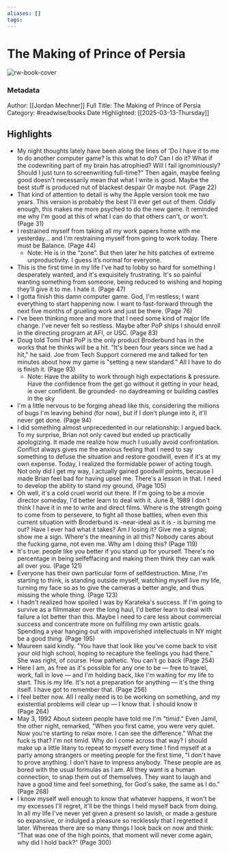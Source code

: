 ```yaml
---
aliases: []
tags:
---
```

# The Making of Prince of Persia

![rw-book-cover](https://images-na.ssl-images-amazon.com/images/I/51RDVWX-X9L._SL200_.jpg)
### Metadata
Author: [[Jordan Mechner]]
Full Title: The Making of Prince of Persia
Category: #readwise/books
Date Highlighted: [[2025-03-13-Thursday]]

## Highlights
- My night thoughts lately have been along the lines of 'Do I have it to me to do another computer game? Is this what to do? Can I do it? What if the codewriting part of my brain has atrophied? Will I fail ignominiously? Should I just turn to screenwriting full-time?"
  Then again, maybe feeling good doesn't necessarily mean that what I write is good. Maybe the best stuff is produced nut of blackest despair Or maybe not. (Page 22)
- That kind of attention to detail is why the Apple version took me two years. This version is probably the best I'll ever get out of them.
  Oddly enough, this makes me more psyched to do the new game. It reminded me why I'm good at this of what I can do that others can't, or won't. (Page 31)
- I restrained myself from taking all my work papers home with me yesterday... and I'm restraining myself from going to work today. There must be Balance. (Page 44)
    - Note: He is in the “zone”. But then later he hits patches of extreme unproductivity. I guess it’s normal for everyone.
- This is the first time in my life I've had to lobby so hard for something I desperately wanted, and it's exquisitely frustrating. It's so painful wanting something from someone, being reduced to wishing and hoping they'll give it to me. I hate it. (Page 47)
- I gotta finish this damn computer game.
  God, I'm restless; I want everything to start happening now. I want to fast-forward through the next five months of grueling work and just be there. (Page 76)
- I've been thinking more and more that I need some kind of major life change. I've never felt so restless. Maybe after PoP ships I should enroll in the directing program at AFI, or USC. (Page 83)
- Doug told Tomi that PoP is the only product Broderbund has in the works that he thinks will be a hit. "It's been four years since we had a hit," he said.
  Joe from Tech Support cornered me and talked for ten minutes about how my game is "setting a new standard."
  All I have to do is finish it. (Page 93)
    - Note: Have the ability to work through high expectations & pressure. Have the confidence from the get go without it getting in your head, ie over confident. Be grounded- no daydreaming or building castles in the sky
- I'm a little nervous to be forging ahead like this, considering the millions of bugs I'm leaving behind (for now), but if I don't plunge into it, it'll never get done. (Page 94)
- I did something almost unprecedented in our relationship: I argued back. To my surprise, Brian not only caved but ended up practically apologizing.
  It made me realize how much I usually avoid confrontation. Conflict always gives me the anxious feeling that I need to say something to defuse the situation and restore goodwill, even if it's at my own expense. Today, I realized the formidable power of acting tough. Not only did I get my way, I actually gained goodwill points, because I made Brian feel bad for having upsel me. There's a lesson in that. I need to develop the ability to stand my ground, (Page 105)
- Oh well, it's a cold cruel world out there. If I'm going to be a movie director someday, I'd better learn to deal with it.
  June 8, 1989
  I don't think I have it in me to write and direct films. Where is the strength going to come from to persevere, to fight all those battles, when even this current situation with Broderbund is -near-ideal as it is - is burning me out? Have I ever had what it takes? Am I losing it? Give me a signal; show me a sign. Where's the meaning in all this? Nobody cares about the fucking game, not even me. Why am I doing this? (Page 119)
- It's true: people like you better if you stand up for yourself.
  There's no percentage in being selfeffacing and making them think they can walk all over you. (Page 121)
- Everyone has their own particular form of selfdestruction. Mine, I'm starting to think, is standing outside myself, watching myself live my life, turning my face so as to give the cameras a better angle, and thus missing the whole thing. (Page 123)
- I hadn't realized how spoiled I was by Karateka's success. If I'm going to survive as a filmmaker over the long haul, I'd better learn to deal with failure a lot better than this. Maybe I need to care less about commercial success and concentrate more on fulfilling my own artistic goals. Spending a year hanging out with impoverished intellectuals in NY might be a good thing. (Page 195)
- Maureen said kindly. "You have that look like you've come back to visit your old high school, hoping to recapture the feelings you had there." She was right, of course. How pathetic. You can't go back (Page 254)
- Here I am, as free as it's possible for any one to be — free to travel, work, fall in love — and I'm holding back, like I'm waiting for my life to start. This is my life. It's not a preparation for anything — it's the thing itself. I have got to remember that. (Page 256)
- I feel better now. All I really need is to be working on something, and my existential problems will clear up — I know that. I should know it (Page 264)
- May 3, 1992 About sixteen people have told me I'm "timid." Even Jamil, the other night, remarked, "When you first came, you were very quiet. Now you're starting to relax more. I can see the difference."
  What the fuck is that? I'm not timid. Why do I come across that way?
  I should make up a little litany to repeat to myself every time I find myself at a party among strangers or meeting people for the first time, "I don't have to prove anything. I don't have to impress anybody.
  These people are as bored with the usual formulas as I am. All they want is a human connection, to snap them out of themselves. They want to laugh and have a good time and feel something, for God's sake, the same as I do." (Page 268)
- I know myself well enough to know that whatever happens, it won't be my excesses I'll regret, it'll be the things I held myself back from doing. In all my life I've never yet given a present so lavish, or made a gesture so expansive, or indulged a pleasure so recklessly that I regretted it later. Whereas there are so many things I look back on now and think: "That was one of the high points, that moment will never come again, why did I hold back?" (Page 300)

